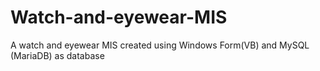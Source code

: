 # Watch-and-eyewear-MIS
A watch and eyewear MIS created using Windows Form(VB) and  MySQL (MariaDB) as database
